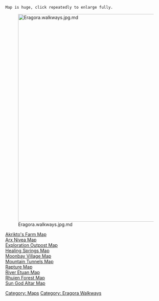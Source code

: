 `Map is huge, click repeatedly to enlarge fully.`

<figure>
<img src="Eragora.walkways.jpg.md" title="Eragora.walkways.jpg.md"
width="650" alt="Eragora.walkways.jpg.md" />
<figcaption aria-hidden="true">Eragora.walkways.jpg.md</figcaption>
</figure>

[Akrikto's Farm Map](Akrikto's_Farm_Map "wikilink")  
[Arx Nivea Map](Arx_Nivea_Map "wikilink")  
[Exploration Outpost Map](Exploration_Outpost_Map "wikilink")  
[Healing Springs Map](Healing_Springs_Map "wikilink")  
[Moonbay Village Map](Moonbay_Village_Map "wikilink")  
[Mountain Tunnels Map](Mountain_Tunnels_Map "wikilink")  
[Rapture Map](Rapture_Map "wikilink")  
[River Etuan Map](River_Etuan_Map "wikilink")  
[Rhuien Forest Map](Rhuien_Forest_Map "wikilink")  
[Sun God Altar Map](Sun_God_Altar_Map "wikilink")  

[Category: Maps](Category:_Maps "wikilink") [Category: Eragora
Walkways](Category:_Eragora_Walkways "wikilink")
